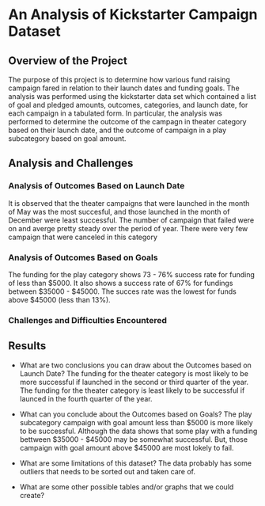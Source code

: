 # An Analysis of Kickstarter Campaign Dataset

## Overview of the Project
The purpose of this project is to determine how various fund raising campaign fared in relation to their launch dates and funding goals. The analysis was performed using the kickstarter data set which contained a list of goal and pledged amounts, outcomes, categories, and launch date, for each campaign in a tabulated form. In particular, the analysis was performed to determine the outcome of the campagn in theater category based on their launch date, and the outcome of campaign in a play subcategory based on goal amount.



## Analysis and Challenges
### 

### Analysis of Outcomes Based on Launch Date
It is observed that the theater campaigns that were launched in the month of May was the most succesful, and those launched in the month of December were least successful.
The number of campaign that failed were on and averge pretty steady over the period of year. 
There were very few campaign that were canceled in this category

### Analysis of Outcomes Based on Goals
The funding for the play category shows 73 - 76% success rate for funding of less than $5000. It also shows a success rate of 67% for fundings between $35000 - $45000.
The succes rate was the lowest for funds above $45000 (less than 13%).

### Challenges and Difficulties Encountered

## Results

- What are two conclusions you can draw about the Outcomes based on Launch Date?
   The funding for the theater category is most likely to be more successful if launched in the second or third quarter of the year.
   The funding for the theater category is least likely to be successful if launced in the fourth quarter of the year.
   
- What can you conclude about the Outcomes based on Goals?
   The play subcategory campaign with goal amount less than $5000 is more likely to be successful. Although the data shows that some play with a funding bettween $35000 - $45000 may be somewhat successful.
   But, those campaign with goal amount above $45000 are most lokely to fail. 


- What are some limitations of this dataset?
   The data probably has some outliers that needs to be sorted out and taken care of.   

- What are some other possible tables and/or graphs that we could create?
